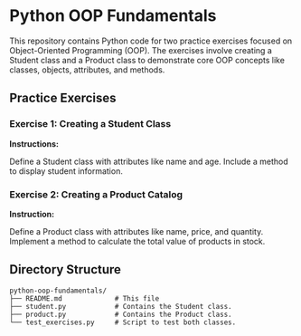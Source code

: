 # Python OOP Fundamentals
This repository contains Python code for two practice exercises focused on Object-Oriented Programming (OOP). The exercises involve creating a Student class and a Product class to demonstrate core OOP concepts like classes, objects, attributes, and methods.


## Practice Exercises
### Exercise 1: Creating a Student Class

**Instructions:**

Define a Student class with attributes like name and age. Include a method to display student information.

### Exercise 2: Creating a Product Catalog

**Instruction:**

Define a Product class with attributes like name, price, and quantity. Implement a method to calculate the total value of products in stock.


## Directory Structure
```
python-oop-fundamentals/
├── README.md             # This file
├── student.py            # Contains the Student class.
├── product.py            # Contains the Product class.
└── test_exercises.py     # Script to test both classes.
```
